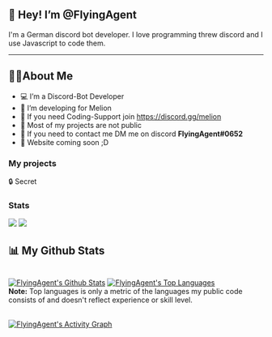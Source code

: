 ## 👋 Hey! I’m @FlyingAgent
I'm a German discord bot developer. I love programming threw discord and I use Javascript to code them.

---
## 🧑‍💻About Me

- 💻 I’m a Discord-Bot Developer
- 🍉 I’m developing for Melion 
- 🔷 If you need Coding-Support join https://discord.gg/melion
- 🔐 Most of my projects are not public
- 💬 If you need to contact me DM me on discord **FlyingAgent#0652**
- 🔗 Website coming soon ;D

<h3> My projects </h3>
<p>🔒 Secret</p>

<h3> Stats </h3>
<img src="https://github-readme-stats.vercel.app/api?username=FlyingAgent&hide=contribs,prs&show_icons=true&hide_border=true&title_color=000">
<img src="https://github-readme-stats.vercel.app/api/top-langs/?username=FlyingAgent&layout=compact&hide_border=true">

## 📊 My Github Stats

  <br/>
    <a href="https://github.com/FlyingAgent/github-readme-stats"><img alt="FlyingAgent's Github Stats" src="https://github-readme-stats.vercel.app/api?username=FlyingAgent&show_icons=true&count_private=true&theme=react&hide_border=true&bg_color=0D1117" /></a>
  <a href="https://github.com/FlyingAgent/github-readme-stats"><img alt="FlyingAgent's Top Languages" src="https://github-readme-stats.vercel.app/api/top-langs/?username=FlyingAgent&langs_count=8&count_private=true&layout=compact&theme=react&hide_border=true&bg_color=0D1117" /></a>
  <br/>
  <b>Note:</b> Top languages is only a metric of the languages my public code consists of and doesn't reflect experience or skill level.

<br/>
<br/>

<a href="https://github.com/FlyingAgent/github-readme-activity-graph"><img alt="FlyingAgent's Activity Graph" src="https://activity-graph.herokuapp.com/graph?username=FlyingAgent&bg_color=0D1117&color=5BCDEC&line=5BCDEC&point=FFFFFF&hide_border=true" /></a>
